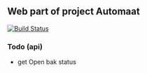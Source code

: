 ## Web part of project Automaat 
[![Build Status](https://travis-ci.org/dionbosschieter/Automaat-web.svg?branch=master)](https://travis-ci.org/dionbosschieter/Automaat-web)

### Todo (api)
* get Open bak status
